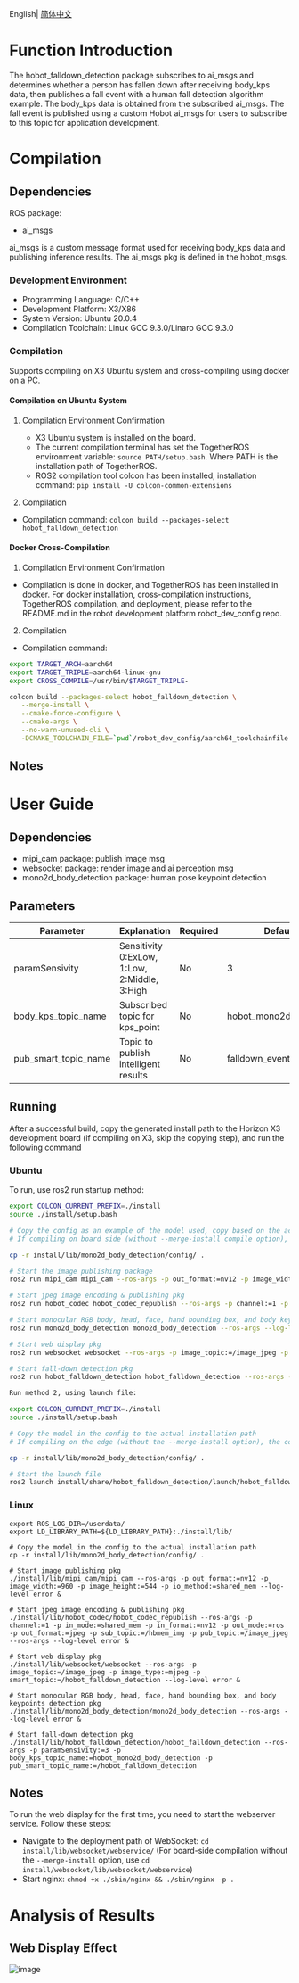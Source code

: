 English| [简体中文](./README_cn.md)

# Function Introduction

The hobot_falldown_detection package subscribes to ai_msgs and determines whether a person has fallen down after receiving body_kps data, then publishes a fall event with a human fall detection algorithm example. The body_kps data is obtained from the subscribed ai_msgs. The fall event is published using a custom Hobot ai_msgs for users to subscribe to this topic for application development.

# Compilation

## Dependencies

ROS package:

- ai_msgs

ai_msgs is a custom message format used for receiving body_kps data and publishing inference results. The ai_msgs pkg is defined in the hobot_msgs.

### Development Environment

- Programming Language: C/C++
- Development Platform: X3/X86
- System Version: Ubuntu 20.0.4
- Compilation Toolchain: Linux GCC 9.3.0/Linaro GCC 9.3.0

### Compilation

Supports compiling on X3 Ubuntu system and cross-compiling using docker on a PC.

#### Compilation on Ubuntu System

1. Compilation Environment Confirmation

   - X3 Ubuntu system is installed on the board.
   - The current compilation terminal has set the TogetherROS environment variable: `source PATH/setup.bash`. Where PATH is the installation path of TogetherROS.
   - ROS2 compilation tool colcon has been installed, installation command: `pip install -U colcon-common-extensions`

2. Compilation

- Compilation command: `colcon build --packages-select hobot_falldown_detection`

#### Docker Cross-Compilation

1. Compilation Environment Confirmation

- Compilation is done in docker, and TogetherROS has been installed in docker. For docker installation, cross-compilation instructions, TogetherROS compilation, and deployment, please refer to the README.md in the robot development platform robot_dev_config repo.

2. Compilation

- Compilation command:

```bash
export TARGET_ARCH=aarch64
export TARGET_TRIPLE=aarch64-linux-gnu
export CROSS_COMPILE=/usr/bin/$TARGET_TRIPLE-

colcon build --packages-select hobot_falldown_detection \
   --merge-install \
   --cmake-force-configure \
   --cmake-args \
   --no-warn-unused-cli \
   -DCMAKE_TOOLCHAIN_FILE=`pwd`/robot_dev_config/aarch64_toolchainfile.cmake
```

## Notes

# User Guide

## Dependencies

- mipi_cam package: publish image msg
- websocket package: render image and ai perception msg
- mono2d_body_detection package: human pose keypoint detection

## Parameters

| Parameter       | Explanation                | Required | Default Value | Remarks |
| --------------- | -------------------------- | -------- | ------------- | ------- |
| paramSensivity | Sensitivity 0:ExLow, 1:Low, 2:Middle, 3:High | No | 3 |            |
| body_kps_topic_name | Subscribed topic for kps_point | No | hobot_mono2d_body_detection | |
| pub_smart_topic_name | Topic to publish intelligent results | No | falldown_event |  |

## Running

After a successful build, copy the generated install path to the Horizon X3 development board (if compiling on X3, skip the copying step), and run the following command

### **Ubuntu**

To run, use ros2 run startup method:

```bash
export COLCON_CURRENT_PREFIX=./install
source ./install/setup.bash

# Copy the config as an example of the model used, copy based on the actual installation path
# If compiling on board side (without --merge-install compile option), copy command is cp -r install/PKG_NAME/lib/PKG_NAME/config/ ., where PKG_NAME is the specific package name.

cp -r install/lib/mono2d_body_detection/config/ .

# Start the image publishing package
ros2 run mipi_cam mipi_cam --ros-args -p out_format:=nv12 -p image_width:=960 -p image_height:=544 -p io_method:=shared_mem --log-level error &

# Start jpeg image encoding & publishing pkg
ros2 run hobot_codec hobot_codec_republish --ros-args -p channel:=1 -p in_mode:=shared_mem -p in_format:=nv12 -p out_mode:=ros -p out_format:=jpeg -p sub_topic:=/hbmem_img -p pub_topic:=/image_jpeg --ros-args  --log-level error &

# Start monocular RGB body, head, face, hand bounding box, and body keypoints detection pkg
ros2 run mono2d_body_detection mono2d_body_detection --ros-args --log-level error &

# Start web display pkg
ros2 run websocket websocket --ros-args -p image_topic:=/image_jpeg -p image_type:=mjpeg -p smart_topic:=/hobot_falldown_detection --ros-args --log-level error &

# Start fall-down detection pkg
ros2 run hobot_falldown_detection hobot_falldown_detection --ros-args -p paramSensivity:=3 -p body_kps_topic_name:=hobot_mono2d_body_detection -p pub_smart_topic_name:=/hobot_falldown_detection

Run method 2, using launch file:

export COLCON_CURRENT_PREFIX=./install
source ./install/setup.bash

# Copy the model in the config to the actual installation path
# If compiling on the edge (without the --merge-install option), the copy command is cp -r install/PKG_NAME/lib/PKG_NAME/config/ ., where PKG_NAME is the specific package name.

cp -r install/lib/mono2d_body_detection/config/ .

# Start the launch file
ros2 launch install/share/hobot_falldown_detection/launch/hobot_falldown_detection.launch.py
```

### **Linux**
```
export ROS_LOG_DIR=/userdata/
export LD_LIBRARY_PATH=${LD_LIBRARY_PATH}:./install/lib/

# Copy the model in the config to the actual installation path
cp -r install/lib/mono2d_body_detection/config/ .

# Start image publishing pkg
./install/lib/mipi_cam/mipi_cam --ros-args -p out_format:=nv12 -p image_width:=960 -p image_height:=544 -p io_method:=shared_mem --log-level error &

# Start jpeg image encoding & publishing pkg
./install/lib/hobot_codec/hobot_codec_republish --ros-args -p channel:=1 -p in_mode:=shared_mem -p in_format:=nv12 -p out_mode:=ros -p out_format:=jpeg -p sub_topic:=/hbmem_img -p pub_topic:=/image_jpeg --ros-args --log-level error &

# Start web display pkg
./install/lib/websocket/websocket --ros-args -p image_topic:=/image_jpeg -p image_type:=mjpeg -p smart_topic:=/hobot_falldown_detection --log-level error &

# Start monocular RGB body, head, face, hand bounding box, and body keypoints detection pkg
./install/lib/mono2d_body_detection/mono2d_body_detection --ros-args --log-level error &

# Start fall-down detection pkg
./install/lib/hobot_falldown_detection/hobot_falldown_detection --ros-args -p paramSensivity:=3 -p body_kps_topic_name:=hobot_mono2d_body_detection -p pub_smart_topic_name:=/hobot_falldown_detection
```

## Notes

To run the web display for the first time, you need to start the webserver service. Follow these steps:

- Navigate to the deployment path of WebSocket: `cd install/lib/websocket/webservice/` (For board-side compilation without the `--merge-install` option, use `cd install/websocket/lib/websocket/webservice`)
- Start nginx: `chmod +x ./sbin/nginx && ./sbin/nginx -p .`

# Analysis of Results

## Web Display Effect

![image](./falldown.jpg)
